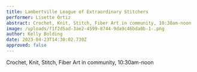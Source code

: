 ```yaml
---
title: Lambertville League of Extraordinary Stitchers
performer: Lisette Ortiz
abstract: Crochet, Knit, Stitch, Fiber Art in community, 10:30am-noon
image: /uploads/f1f2d5ad-3ae2-4599-8744-9da9c46bda0b-1-.png
author: Kelly Bolding
date: 2023-04-23T14:30:02.730Z
approved: false
---
```

Crochet, Knit, Stitch, Fiber Art in community, 10:30am-noon